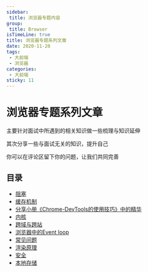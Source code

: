 ```yaml
---
sidebar:
 title: 浏览器专题内容
group:
 title: Browser
isTimeLine: true
title: 浏览器专题系列文章
date: 2020-11-20
tags:
 - 大前端
 - 浏览器
categories:
 - 大前端
sticky: 11
---
```


# 浏览器专题系列文章

主要针对面试中所遇到的相关知识做一些梳理与知识延伸

其次分享一些与面试无关的知识，提升自己

你可以在评论区留下你的问题，让我们共同完善

## 目录
* [阻塞](./block.md)
* [缓存机制](./cache.md)
* [分享小册《Chrome-DevTools的使用技巧》中的精华](./chrome-devtools-study.md)
* [内核](./core.md)
* [跨域与跨站](./cors.md)
* [浏览器中的Event loop](./eventloop.md)
* [常见问题](./problem.md)
* [渲染原理](./render.md)
* [安全](./safe.md)
* [本地存储](./storage.md)